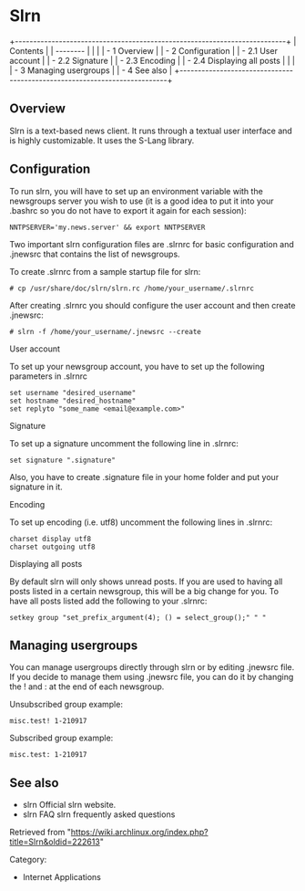 Slrn
====

+--------------------------------------------------------------------------+
| Contents                                                                 |
| --------                                                                 |
|                                                                          |
| -   1 Overview                                                           |
| -   2 Configuration                                                      |
|     -   2.1 User account                                                 |
|     -   2.2 Signature                                                    |
|     -   2.3 Encoding                                                     |
|     -   2.4 Displaying all posts                                         |
|                                                                          |
| -   3 Managing usergroups                                                |
| -   4 See also                                                           |
+--------------------------------------------------------------------------+

Overview
--------

Slrn is a text-based news client. It runs through a textual user
interface and is highly customizable. It uses the S-Lang library.

Configuration
-------------

To run slrn, you will have to set up an environment variable with the
newsgroups server you wish to use (it is a good idea to put it into your
.bashrc so you do not have to export it again for each session):

    NNTPSERVER='my.news.server' && export NNTPSERVER

Two important slrn configuration files are .slrnrc for basic
configuration and .jnewsrc that contains the list of newsgroups.

To create .slrnrc from a sample startup file for slrn:

    # cp /usr/share/doc/slrn/slrn.rc /home/your_username/.slrnrc

After creating .slrnrc you should configure the user account and then
create .jnewsrc:

    # slrn -f /home/your_username/.jnewsrc --create

User account

To set up your newsgroup account, you have to set up the following
parameters in .slrnrc

    set username "desired_username"
    set hostname "desired_hostname"
    set replyto "some_name <email@example.com>"

Signature

To set up a signature uncomment the following line in .slrnrc:

    set signature ".signature"

Also, you have to create .signature file in your home folder and put
your signature in it.

Encoding

To set up encoding (i.e. utf8) uncomment the following lines in .slrnrc:

    charset display utf8
    charset outgoing utf8

Displaying all posts

By default slrn will only shows unread posts. If you are used to having
all posts listed in a certain newsgroup, this will be a big change for
you. To have all posts listed add the following to your .slrnrc:

    setkey group "set_prefix_argument(4); () = select_group();" " "

Managing usergroups
-------------------

You can manage usergroups directly through slrn or by editing .jnewsrc
file. If you decide to manage them using .jnewsrc file, you can do it by
changing the ! and : at the end of each newsgroup.

Unsubscribed group example:

    misc.test! 1-210917

Subscribed group example:

    misc.test: 1-210917

See also
--------

-   slrn Official slrn website.
-   slrn FAQ slrn frequently asked questions

Retrieved from
"https://wiki.archlinux.org/index.php?title=Slrn&oldid=222613"

Category:

-   Internet Applications
